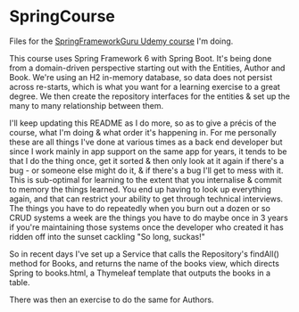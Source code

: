 # SpringCourse
Files for the [SpringFrameworkGuru Udemy course](https://www.udemy.com/course/spring-framework-6-beginner-to-guru) I'm doing.

This course uses Spring Framework 6 with Spring Boot. It's being done from a domain-driven perspective starting out with the Entities, Author and Book. 
We're using an H2 in-memory database, so data does not persist across re-starts, which is what you want for a learning exercise to a great degree. 
We then create the repository interfaces for the entities & set up the many to many relationship between them.

I'll keep updating this README as I do more, so as to give a précis of the course, what I'm doing & what order it's happening in. 
For me personally these are all things I've done at various times as a back end developer but since I work mainly in app support on the same app for years, 
it tends to be that I do the thing once, get it sorted & then only look at it again if there's a bug - or someone else might do it, 
& if there's a bug I'll get to mess with it. This is sub-optimal for learning to the extent that you internalise & commit to memory the things learned. 
You end up having to look up everything again, and that can restrict your ability to get through technical interviews. The things you have to do repeatedly 
when you burn out a dozen or so CRUD systems a week are the things you have to do maybe once in 3 years if you're maintaining those systems once the developer 
who created it has ridden off into the sunset cackling "So long, suckas!"

So in recent days I've set up a Service that calls the Repository's findAll() method for Books, and returns the name of the books view, which directs Spring to
books.html, a Thymeleaf template that outputs the books in a table.

There was then an exercise to do the same for Authors. 
